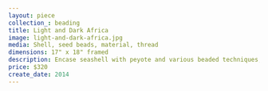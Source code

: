 ```yaml
---
layout: piece
collection_: beading
title: Light and Dark Africa
image: light-and-dark-africa.jpg
media: Shell, seed beads, material, thread
dimensions: 17" x 18" framed
description: Encase seashell with peyote and various beaded techniques, quilted mixed fabric, matted in glassed maple frame two inches in depth.
price: $320
create_date: 2014
---
```

